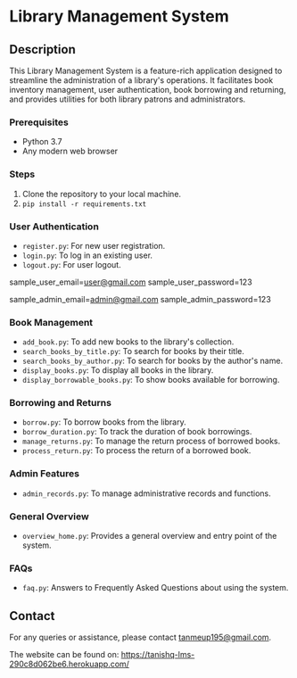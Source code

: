 # Library Management System

## Description

This Library Management System is a feature-rich application designed to streamline the administration of a library's operations. It facilitates book inventory management, user authentication, book borrowing and returning, and provides utilities for both library patrons and administrators.

### Prerequisites

- Python 3.7
- Any modern web browser

### Steps

1. Clone the repository to your local machine.
2. `pip install -r requirements.txt`

### User Authentication

- `register.py`: For new user registration.
- `login.py`: To log in an existing user.
- `logout.py`: For user logout.

sample_user_email=user@gmail.com
sample_user_password=123

sample_admin_email=admin@gmail.com
sample_admin_password=123

### Book Management

- `add_book.py`: To add new books to the library's collection.
- `search_books_by_title.py`: To search for books by their title.
- `search_books_by_author.py`: To search for books by the author's name.
- `display_books.py`: To display all books in the library.
- `display_borrowable_books.py`: To show books available for borrowing.

### Borrowing and Returns

- `borrow.py`: To borrow books from the library.
- `borrow_duration.py`: To track the duration of book borrowings.
- `manage_returns.py`: To manage the return process of borrowed books.
- `process_return.py`: To process the return of a borrowed book.

### Admin Features

- `admin_records.py`: To manage administrative records and functions.

### General Overview

- `overview_home.py`: Provides a general overview and entry point of the system.

### FAQs

- `faq.py`: Answers to Frequently Asked Questions about using the system.

## Contact

For any queries or assistance, please contact [tanmeup195@gmail.com](mailto:tanmeup195@gmail.com).

The website can be found on: https://tanishq-lms-290c8d062be6.herokuapp.com/